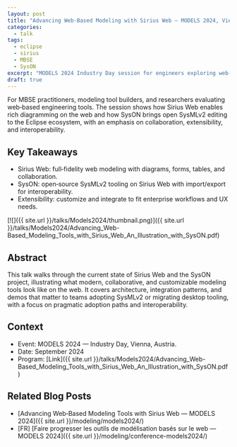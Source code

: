 ```yaml
---
layout: post
title: "Advancing Web‑Based Modeling with Sirius Web — MODELS 2024, Vienna"
categories:
  - talk
tags:
  - eclipse
  - sirius
  - MBSE
  - SysON
excerpt: "MODELS 2024 Industry Day session for engineers exploring web‑based modeling—Sirius Web and SysON resources and why it matters."
draft: true
---
```


For MBSE practitioners, modeling tool builders, and researchers evaluating web‑based engineering tools. The session shows how Sirius Web enables rich diagramming on the web and how SysON brings open SysMLv2 editing to the Eclipse ecosystem, with an emphasis on collaboration, extensibility, and interoperability.

## Key Takeaways
- Sirius Web: full‑fidelity web modeling with diagrams, forms, tables, and collaboration.
- SysON: open‑source SysMLv2 tooling on Sirius Web with import/export for interoperability.
- Extensibility: customize and integrate to fit enterprise workflows and UX needs.

[![]({{ site.url }}/talks/Models2024/thumbnail.png)]({{ site.url }}/talks/Models2024/Advancing_Web-Based_Modeling_Tools_with_Sirius_Web_An_Illustration_with_SysON.pdf)

## Abstract
This talk walks through the current state of Sirius Web and the SysON project, illustrating what modern, collaborative, and customizable modeling tools look like on the web. It covers architecture, integration patterns, and demos that matter to teams adopting SysMLv2 or migrating desktop tooling, with a focus on pragmatic adoption paths and interoperability.

## Context
- Event: MODELS 2024 — Industry Day, Vienna, Austria.
- Date: September 2024
- Program: [Link]({{ site.url }}/talks/Models2024/Advancing_Web-Based_Modeling_Tools_with_Sirius_Web_An_Illustration_with_SysON.pdf)

## Related Blog Posts

- [Advancing Web‑Based Modeling Tools with Sirius Web — MODELS 2024]({{ site.url }}/modeling/models2024/)
- [FR] [Faire progresser les outils de modélisation basés sur le web — MODELS 2024]({{ site.url }}/modeling/conference-models2024/)
